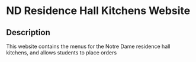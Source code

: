 # ND Residence Hall Kitchens Website

## Description
This website contains the menus for the Notre Dame residence hall kitchens, and allows students to place orders
